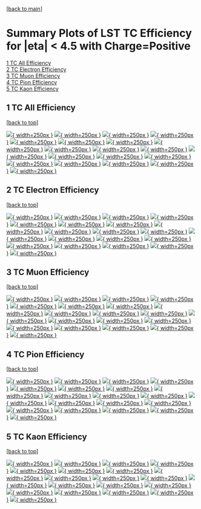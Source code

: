 [[back to main](./)]

# <a name="top"></a> Summary Plots of LST TC Efficiency for |eta| < 4.5 with Charge=Positive

[1 TC All Efficiency](#1)<br/>[2 TC Electron Efficiency](#2)<br/>[3 TC Muon Efficiency](#3)<br/>[4 TC Pion Efficiency](#4)<br/>[5 TC Kaon Efficiency](#5)<br/>



## <a name="1"></a> 1 TC All Efficiency

 [[back to top](#top)]

[![](../mtv/var/TC_base_0_1_eff_pt.png){ width=250px }](TC_base_0_1_eff_pt.html)
[![](../mtv/var/TC_base_0_1_eff_ptzoom.png){ width=250px }](TC_base_0_1_eff_ptzoom.html)
[![](../mtv/var/TC_base_0_1_eff_ptlow.png){ width=250px }](TC_base_0_1_eff_ptlow.html)
[![](../mtv/var/TC_base_0_1_eff_ptlowzoom.png){ width=250px }](TC_base_0_1_eff_ptlowzoom.html)
[![](../mtv/var/TC_base_0_1_eff_ptmtv.png){ width=250px }](TC_base_0_1_eff_ptmtv.html)
[![](../mtv/var/TC_base_0_1_eff_ptmtvzoom.png){ width=250px }](TC_base_0_1_eff_ptmtvzoom.html)
[![](../mtv/var/TC_base_0_1_eff_eta.png){ width=250px }](TC_base_0_1_eff_eta.html)
[![](../mtv/var/TC_base_0_1_eff_etazoom.png){ width=250px }](TC_base_0_1_eff_etazoom.html)
[![](../mtv/var/TC_base_0_1_eff_etacoarse.png){ width=250px }](TC_base_0_1_eff_etacoarse.html)
[![](../mtv/var/TC_base_0_1_eff_etacoarsezoom.png){ width=250px }](TC_base_0_1_eff_etacoarsezoom.html)
[![](../mtv/var/TC_base_0_1_eff_phi.png){ width=250px }](TC_base_0_1_eff_phi.html)
[![](../mtv/var/TC_base_0_1_eff_phizoom.png){ width=250px }](TC_base_0_1_eff_phizoom.html)
[![](../mtv/var/TC_base_0_1_eff_phicoarse.png){ width=250px }](TC_base_0_1_eff_phicoarse.html)
[![](../mtv/var/TC_base_0_1_eff_phicoarsezoom.png){ width=250px }](TC_base_0_1_eff_phicoarsezoom.html)
[![](../mtv/var/TC_base_0_1_eff_dxy.png){ width=250px }](TC_base_0_1_eff_dxy.html)
[![](../mtv/var/TC_base_0_1_eff_dxycoarse.png){ width=250px }](TC_base_0_1_eff_dxycoarse.html)
[![](../mtv/var/TC_base_0_1_eff_dxycoarsezoom.png){ width=250px }](TC_base_0_1_eff_dxycoarsezoom.html)
[![](../mtv/var/TC_base_0_1_eff_dz.png){ width=250px }](TC_base_0_1_eff_dz.html)
[![](../mtv/var/TC_base_0_1_eff_dzcoarse.png){ width=250px }](TC_base_0_1_eff_dzcoarse.html)
[![](../mtv/var/TC_base_0_1_eff_dzcoarsezoom.png){ width=250px }](TC_base_0_1_eff_dzcoarsezoom.html)


## <a name="2"></a> 2 TC Electron Efficiency

 [[back to top](#top)]

[![](../mtv/var/TC_base_11_1_eff_pt.png){ width=250px }](TC_base_11_1_eff_pt.html)
[![](../mtv/var/TC_base_11_1_eff_ptzoom.png){ width=250px }](TC_base_11_1_eff_ptzoom.html)
[![](../mtv/var/TC_base_11_1_eff_ptlow.png){ width=250px }](TC_base_11_1_eff_ptlow.html)
[![](../mtv/var/TC_base_11_1_eff_ptlowzoom.png){ width=250px }](TC_base_11_1_eff_ptlowzoom.html)
[![](../mtv/var/TC_base_11_1_eff_ptmtv.png){ width=250px }](TC_base_11_1_eff_ptmtv.html)
[![](../mtv/var/TC_base_11_1_eff_ptmtvzoom.png){ width=250px }](TC_base_11_1_eff_ptmtvzoom.html)
[![](../mtv/var/TC_base_11_1_eff_eta.png){ width=250px }](TC_base_11_1_eff_eta.html)
[![](../mtv/var/TC_base_11_1_eff_etazoom.png){ width=250px }](TC_base_11_1_eff_etazoom.html)
[![](../mtv/var/TC_base_11_1_eff_etacoarse.png){ width=250px }](TC_base_11_1_eff_etacoarse.html)
[![](../mtv/var/TC_base_11_1_eff_etacoarsezoom.png){ width=250px }](TC_base_11_1_eff_etacoarsezoom.html)
[![](../mtv/var/TC_base_11_1_eff_phi.png){ width=250px }](TC_base_11_1_eff_phi.html)
[![](../mtv/var/TC_base_11_1_eff_phizoom.png){ width=250px }](TC_base_11_1_eff_phizoom.html)
[![](../mtv/var/TC_base_11_1_eff_phicoarse.png){ width=250px }](TC_base_11_1_eff_phicoarse.html)
[![](../mtv/var/TC_base_11_1_eff_phicoarsezoom.png){ width=250px }](TC_base_11_1_eff_phicoarsezoom.html)
[![](../mtv/var/TC_base_11_1_eff_dxy.png){ width=250px }](TC_base_11_1_eff_dxy.html)
[![](../mtv/var/TC_base_11_1_eff_dxycoarse.png){ width=250px }](TC_base_11_1_eff_dxycoarse.html)
[![](../mtv/var/TC_base_11_1_eff_dxycoarsezoom.png){ width=250px }](TC_base_11_1_eff_dxycoarsezoom.html)
[![](../mtv/var/TC_base_11_1_eff_dz.png){ width=250px }](TC_base_11_1_eff_dz.html)
[![](../mtv/var/TC_base_11_1_eff_dzcoarse.png){ width=250px }](TC_base_11_1_eff_dzcoarse.html)
[![](../mtv/var/TC_base_11_1_eff_dzcoarsezoom.png){ width=250px }](TC_base_11_1_eff_dzcoarsezoom.html)


## <a name="3"></a> 3 TC Muon Efficiency

 [[back to top](#top)]

[![](../mtv/var/TC_base_13_1_eff_pt.png){ width=250px }](TC_base_13_1_eff_pt.html)
[![](../mtv/var/TC_base_13_1_eff_ptzoom.png){ width=250px }](TC_base_13_1_eff_ptzoom.html)
[![](../mtv/var/TC_base_13_1_eff_ptlow.png){ width=250px }](TC_base_13_1_eff_ptlow.html)
[![](../mtv/var/TC_base_13_1_eff_ptlowzoom.png){ width=250px }](TC_base_13_1_eff_ptlowzoom.html)
[![](../mtv/var/TC_base_13_1_eff_ptmtv.png){ width=250px }](TC_base_13_1_eff_ptmtv.html)
[![](../mtv/var/TC_base_13_1_eff_ptmtvzoom.png){ width=250px }](TC_base_13_1_eff_ptmtvzoom.html)
[![](../mtv/var/TC_base_13_1_eff_eta.png){ width=250px }](TC_base_13_1_eff_eta.html)
[![](../mtv/var/TC_base_13_1_eff_etazoom.png){ width=250px }](TC_base_13_1_eff_etazoom.html)
[![](../mtv/var/TC_base_13_1_eff_etacoarse.png){ width=250px }](TC_base_13_1_eff_etacoarse.html)
[![](../mtv/var/TC_base_13_1_eff_etacoarsezoom.png){ width=250px }](TC_base_13_1_eff_etacoarsezoom.html)
[![](../mtv/var/TC_base_13_1_eff_phi.png){ width=250px }](TC_base_13_1_eff_phi.html)
[![](../mtv/var/TC_base_13_1_eff_phizoom.png){ width=250px }](TC_base_13_1_eff_phizoom.html)
[![](../mtv/var/TC_base_13_1_eff_phicoarse.png){ width=250px }](TC_base_13_1_eff_phicoarse.html)
[![](../mtv/var/TC_base_13_1_eff_phicoarsezoom.png){ width=250px }](TC_base_13_1_eff_phicoarsezoom.html)
[![](../mtv/var/TC_base_13_1_eff_dxy.png){ width=250px }](TC_base_13_1_eff_dxy.html)
[![](../mtv/var/TC_base_13_1_eff_dxycoarse.png){ width=250px }](TC_base_13_1_eff_dxycoarse.html)
[![](../mtv/var/TC_base_13_1_eff_dxycoarsezoom.png){ width=250px }](TC_base_13_1_eff_dxycoarsezoom.html)
[![](../mtv/var/TC_base_13_1_eff_dz.png){ width=250px }](TC_base_13_1_eff_dz.html)
[![](../mtv/var/TC_base_13_1_eff_dzcoarse.png){ width=250px }](TC_base_13_1_eff_dzcoarse.html)
[![](../mtv/var/TC_base_13_1_eff_dzcoarsezoom.png){ width=250px }](TC_base_13_1_eff_dzcoarsezoom.html)


## <a name="4"></a> 4 TC Pion Efficiency

 [[back to top](#top)]

[![](../mtv/var/TC_base_211_1_eff_pt.png){ width=250px }](TC_base_211_1_eff_pt.html)
[![](../mtv/var/TC_base_211_1_eff_ptzoom.png){ width=250px }](TC_base_211_1_eff_ptzoom.html)
[![](../mtv/var/TC_base_211_1_eff_ptlow.png){ width=250px }](TC_base_211_1_eff_ptlow.html)
[![](../mtv/var/TC_base_211_1_eff_ptlowzoom.png){ width=250px }](TC_base_211_1_eff_ptlowzoom.html)
[![](../mtv/var/TC_base_211_1_eff_ptmtv.png){ width=250px }](TC_base_211_1_eff_ptmtv.html)
[![](../mtv/var/TC_base_211_1_eff_ptmtvzoom.png){ width=250px }](TC_base_211_1_eff_ptmtvzoom.html)
[![](../mtv/var/TC_base_211_1_eff_eta.png){ width=250px }](TC_base_211_1_eff_eta.html)
[![](../mtv/var/TC_base_211_1_eff_etazoom.png){ width=250px }](TC_base_211_1_eff_etazoom.html)
[![](../mtv/var/TC_base_211_1_eff_etacoarse.png){ width=250px }](TC_base_211_1_eff_etacoarse.html)
[![](../mtv/var/TC_base_211_1_eff_etacoarsezoom.png){ width=250px }](TC_base_211_1_eff_etacoarsezoom.html)
[![](../mtv/var/TC_base_211_1_eff_phi.png){ width=250px }](TC_base_211_1_eff_phi.html)
[![](../mtv/var/TC_base_211_1_eff_phizoom.png){ width=250px }](TC_base_211_1_eff_phizoom.html)
[![](../mtv/var/TC_base_211_1_eff_phicoarse.png){ width=250px }](TC_base_211_1_eff_phicoarse.html)
[![](../mtv/var/TC_base_211_1_eff_phicoarsezoom.png){ width=250px }](TC_base_211_1_eff_phicoarsezoom.html)
[![](../mtv/var/TC_base_211_1_eff_dxy.png){ width=250px }](TC_base_211_1_eff_dxy.html)
[![](../mtv/var/TC_base_211_1_eff_dxycoarse.png){ width=250px }](TC_base_211_1_eff_dxycoarse.html)
[![](../mtv/var/TC_base_211_1_eff_dxycoarsezoom.png){ width=250px }](TC_base_211_1_eff_dxycoarsezoom.html)
[![](../mtv/var/TC_base_211_1_eff_dz.png){ width=250px }](TC_base_211_1_eff_dz.html)
[![](../mtv/var/TC_base_211_1_eff_dzcoarse.png){ width=250px }](TC_base_211_1_eff_dzcoarse.html)
[![](../mtv/var/TC_base_211_1_eff_dzcoarsezoom.png){ width=250px }](TC_base_211_1_eff_dzcoarsezoom.html)


## <a name="5"></a> 5 TC Kaon Efficiency

 [[back to top](#top)]

[![](../mtv/var/TC_base_321_1_eff_pt.png){ width=250px }](TC_base_321_1_eff_pt.html)
[![](../mtv/var/TC_base_321_1_eff_ptzoom.png){ width=250px }](TC_base_321_1_eff_ptzoom.html)
[![](../mtv/var/TC_base_321_1_eff_ptlow.png){ width=250px }](TC_base_321_1_eff_ptlow.html)
[![](../mtv/var/TC_base_321_1_eff_ptlowzoom.png){ width=250px }](TC_base_321_1_eff_ptlowzoom.html)
[![](../mtv/var/TC_base_321_1_eff_ptmtv.png){ width=250px }](TC_base_321_1_eff_ptmtv.html)
[![](../mtv/var/TC_base_321_1_eff_ptmtvzoom.png){ width=250px }](TC_base_321_1_eff_ptmtvzoom.html)
[![](../mtv/var/TC_base_321_1_eff_eta.png){ width=250px }](TC_base_321_1_eff_eta.html)
[![](../mtv/var/TC_base_321_1_eff_etazoom.png){ width=250px }](TC_base_321_1_eff_etazoom.html)
[![](../mtv/var/TC_base_321_1_eff_etacoarse.png){ width=250px }](TC_base_321_1_eff_etacoarse.html)
[![](../mtv/var/TC_base_321_1_eff_etacoarsezoom.png){ width=250px }](TC_base_321_1_eff_etacoarsezoom.html)
[![](../mtv/var/TC_base_321_1_eff_phi.png){ width=250px }](TC_base_321_1_eff_phi.html)
[![](../mtv/var/TC_base_321_1_eff_phizoom.png){ width=250px }](TC_base_321_1_eff_phizoom.html)
[![](../mtv/var/TC_base_321_1_eff_phicoarse.png){ width=250px }](TC_base_321_1_eff_phicoarse.html)
[![](../mtv/var/TC_base_321_1_eff_phicoarsezoom.png){ width=250px }](TC_base_321_1_eff_phicoarsezoom.html)
[![](../mtv/var/TC_base_321_1_eff_dxy.png){ width=250px }](TC_base_321_1_eff_dxy.html)
[![](../mtv/var/TC_base_321_1_eff_dxycoarse.png){ width=250px }](TC_base_321_1_eff_dxycoarse.html)
[![](../mtv/var/TC_base_321_1_eff_dxycoarsezoom.png){ width=250px }](TC_base_321_1_eff_dxycoarsezoom.html)
[![](../mtv/var/TC_base_321_1_eff_dz.png){ width=250px }](TC_base_321_1_eff_dz.html)
[![](../mtv/var/TC_base_321_1_eff_dzcoarse.png){ width=250px }](TC_base_321_1_eff_dzcoarse.html)
[![](../mtv/var/TC_base_321_1_eff_dzcoarsezoom.png){ width=250px }](TC_base_321_1_eff_dzcoarsezoom.html)
